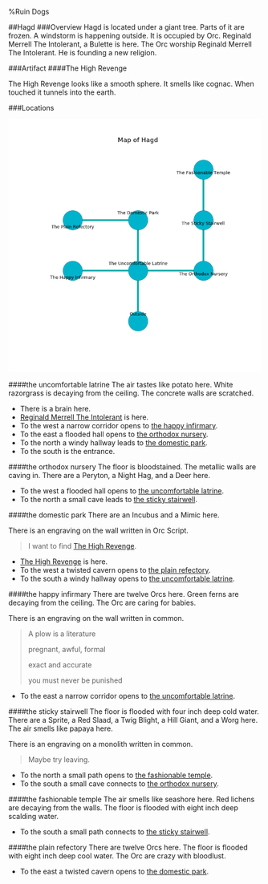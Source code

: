 %Ruin Dogs

##Hagd
###Overview
Hagd is located under a giant tree. Parts of it are frozen. A windstorm is happening outside. It is occupied by Orc. <a name="Reginald-Merrell-The-Intolerant"></a>Reginald Merrell The Intolerant, a Bulette is here. The Orc worship Reginald Merrell The Intolerant. He  is founding a new religion. 



###Artifact
####<a name="The-High-Revenge"></a>The High Revenge


The High Revenge looks like a smooth sphere. It smells like cognac. When touched it tunnels into the earth. 





###Locations


![](../v2/images/Hagd.png)

####<a name="the-uncomfortable-latrine"></a>the uncomfortable latrine
The air tastes like potato here. White razorgrass is decaying from the ceiling. The concrete walls are scratched. 



* There is a brain here.
* [Reginald Merrell The Intolerant](#Reginald-Merrell-The-Intolerant) is here.
* To the west a narrow corridor opens to [the happy infirmary](#the-happy-infirmary).
* To the east a flooded hall opens to [the orthodox nursery](#the-orthodox-nursery).
* To the north a windy hallway leads to [the domestic park](#the-domestic-park).
* To the south is the entrance.


####<a name="the-orthodox-nursery"></a>the orthodox nursery
The floor is bloodstained. The metallic walls are caving in. There are a Peryton, a Night Hag, and a Deer here. 



* To the west a flooded hall opens to [the uncomfortable latrine](#the-uncomfortable-latrine).
* To the north a small cave leads to [the sticky stairwell](#the-sticky-stairwell).


####<a name="the-domestic-park"></a>the domestic park
There are an Incubus and a Mimic here. 

There is an engraving on the wall written in Orc Script. 

> I want to find [The High Revenge](#The-High-Revenge).
>


* [The High Revenge](#The-High-Revenge) is here.
* To the west a twisted cavern opens to [the plain refectory](#the-plain-refectory).
* To the south a windy hallway opens to [the uncomfortable latrine](#the-uncomfortable-latrine).


####<a name="the-happy-infirmary"></a>the happy infirmary
There are twelve Orcs here. Green ferns are decaying from the ceiling. The Orc are caring for babies. 

There is an engraving on the wall written in common. 

> A plow is a literature
>
> pregnant, awful, formal
>
> exact and accurate
>
> you must never be punished
>


* To the east a narrow corridor opens to [the uncomfortable latrine](#the-uncomfortable-latrine).


####<a name="the-sticky-stairwell"></a>the sticky stairwell
The floor is flooded with four inch deep cold water. There are a Sprite, a Red Slaad, a Twig Blight, a Hill Giant, and a Worg here. The air smells like papaya here. 

There is an engraving on a monolith written in common. 

> Maybe try leaving.
>


* To the north a small path opens to [the fashionable temple](#the-fashionable-temple).
* To the south a small cave connects to [the orthodox nursery](#the-orthodox-nursery).


####<a name="the-fashionable-temple"></a>the fashionable temple
The air smells like seashore here. Red lichens are decaying from the walls. The floor is flooded with eight inch deep scalding water. 



* To the south a small path connects to [the sticky stairwell](#the-sticky-stairwell).


####<a name="the-plain-refectory"></a>the plain refectory
There are twelve Orcs here. The floor is flooded with eight inch deep cool water. The Orc are crazy with bloodlust. 



* To the east a twisted cavern opens to [the domestic park](#the-domestic-park).


